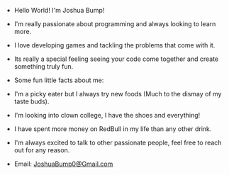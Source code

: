 - Hello World! I'm Joshua Bump!

- I'm really passionate about programming and always looking to learn more.
- I love developing games and tackling the problems that come with it.
- Its really a special feeling seeing your code come together and create
  something truly fun.

- Some fun little facts about me:
- I'm a picky eater but I always try new foods (Much to the dismay of my taste buds).
- I'm looking into clown college, I have the shoes and everything!
- I have spent more money on RedBull in my life than any other drink.

- I'm always excited to talk to other passionate people,
  feel free to reach out for any reason.

- Email: JoshuaBump0@Gmail.com
